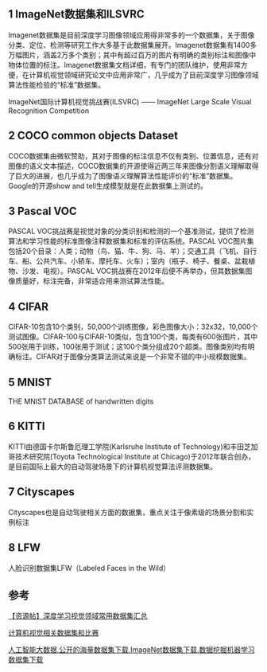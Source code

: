 
## 1 ImageNet数据集和ILSVRC 
Imagenet数据集是目前深度学习图像领域应用得非常多的一个数据集，关于图像分类、定位、检测等研究工作大多基于此数据集展开。Imagenet数据集有1400多万幅图片，涵盖2万多个类别；其中有超过百万的图片有明确的类别标注和图像中物体位置的标注。Imagenet数据集文档详细，有专门的团队维护，使用非常方便，在计算机视觉领域研究论文中应用非常广，几乎成为了目前深度学习图像领域算法性能检验的“标准”数据集。 

ImageNet国际计算机视觉挑战赛(ILSVRC) —— ImageNet Large Scale Visual Recognition Competition

## 2 COCO common objects Dataset
COCO数据集由微软赞助，其对于图像的标注信息不仅有类别、位置信息，还有对图像的语义文本描述，COCO数据集的开源使得近两三年来图像分割语义理解取得了巨大的进展，也几乎成为了图像语义理解算法性能评价的“标准”数据集。Google的开源show and tell生成模型就是在此数据集上测试的。

## 3 Pascal VOC
PASCAL VOC挑战赛是视觉对象的分类识别和检测的一个基准测试，提供了检测算法和学习性能的标准图像注释数据集和标准的评估系统。PASCAL VOC图片集包括20个目录：人类；动物（鸟、猫、牛、狗、马、羊）；交通工具（飞机、自行车、船、公共汽车、小轿车、摩托车、火车）；室内（瓶子、椅子、餐桌、盆栽植物、沙发、电视）。PASCAL VOC挑战赛在2012年后便不再举办，但其数据集图像质量好，标注完备，非常适合用来测试算法性能。 

## 4 CIFAR
CIFAR-10包含10个类别，50,000个训练图像，彩色图像大小：32x32，10,000个测试图像。CIFAR-100与CIFAR-10类似，包含100个类，每类有600张图片，其中500张用于训练，100张用于测试；这100个类分组成20个超类。图像类别均有明确标注。CIFAR对于图像分类算法测试来说是一个非常不错的中小规模数据集。 

## 5 MNIST
THE MNIST DATABASE of handwritten digits

## 6 KITTI
KITTI由德国卡尔斯鲁厄理工学院(Karlsruhe Institute of Technology)和丰田芝加哥技术研究院(Toyota Technological Institute at Chicago)于2012年联合创办，是目前国际上最大的自动驾驶场景下的计算机视觉算法评测数据集。

## 7 Cityscapes
Cityscapes也是自动驾驶相关方面的数据集，重点关注于像素级的场景分割和实例标注

## 8 LFW
人脸识别数据集LFW（Labeled Faces in the Wild）

##  参考
[【资源帖】深度学习视觉领域常用数据集汇总](http://www.jianshu.com/p/9990284bc4d5)

[计算机视觉相关数据集和比赛
](http://blog.csdn.net/NNNNNNNNNNNNY/article/details/68485160)

[人工智能大数据,公开的海量数据集下载,ImageNet数据集下载,数据挖掘机器学习数据集下载](http://www.cnblogs.com/zdz8207/p/Public-Research-Quality-Datasets.html)

